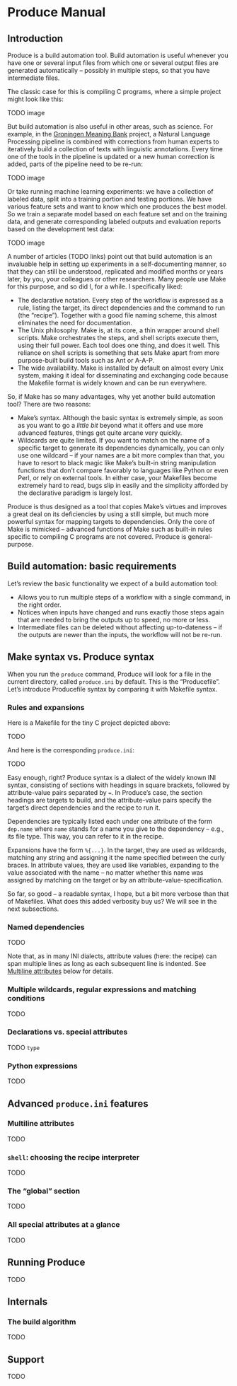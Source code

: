 Produce Manual
==============

Introduction
------------

Produce is a build automation tool. Build automation is useful whenever you
have one or several input files from which one or several output files are
generated automatically – possibly in multiple steps, so that you have
intermediate files.

The classic case for this is compiling C programs, where a simple project might
look like this:

TODO image

But build automation is also useful in other areas, such as science. For
example, in the [Groningen Meaning Bank](http://gmb.let.rug.nl/) project, a
Natural Language Processing pipeline is combined with corrections from human
experts to iteratively build a collection of texts with linguistic annotations.
Every time one of the tools in the pipeline is updated or a new human
correction is added, parts of the pipeline need to be re-run:

TODO image

Or take running machine learning experiments: we have a collection of labeled
data, split into a training portion and testing portions. We have various
feature sets and want to know which one produces the best model. So we train a
separate model based on each feature set and on the training data, and generate
corresponding labeled outputs and evaluation reports based on the development
test data:

TODO image

A number of articles (TODO links) point out that build automation is an
invaluable help in setting up experiments in a self-documenting manner, so that
they can still be understood, replicated and modified months or years later,
by you, your colleagues or other researchers. Many people use Make for this
purpose, and so did I, for a while. I specifically liked:

* The declarative notation. Every step of the workflow is expressed as a rule,
  listing the target, its direct dependencies and the command to run (the
  “recipe”). Together with a good file naming scheme, this almost eliminates
  the need for documentation.
* The Unix philosophy. Make is, at its core, a thin wrapper around shell
  scripts. Make orchestrates the steps, and shell scripts execute them, using
  their full power. Each tool does one thing, and does it well. This reliance
  on shell scripts is something that sets Make apart from more purpose-built
  build tools such as Ant or A-A-P.
* The wide availability. Make is installed by default on almost every Unix
  system, making it ideal for disseminating and exchanging code because the
  Makefile format is widely known and can be run everywhere.

So, if Make has so many advantages, why yet another build automation tool?
There are two reasons:

* Make’s syntax. Although the basic syntax is extremely simple, as soon as you
  want to go a _little bit_ beyond what it offers and use more advanced
  features, things get quite arcane very quickly.
* Wildcards are quite limited. If you want to match on the name of a specific
  target to generate its dependencies dynamically, you can only use one
  wildcard – if your names are a bit more complex than that, you have to resort
  to black magic like Make’s built-in string manipulation functions that don’t
  compare favorably to languages like Python or even Perl, or rely on external
  tools. In either case, your Makefiles become extremely hard to read, bugs
  slip in easily and the simplicity afforded by the declarative paradigm is
  largely lost.

Produce is thus designed as a tool that copies Make’s virtues and improves a
great deal on its deficiencies by using a still simple, but much more powerful
syntax for mapping targets to dependencies. Only the core of Make is mimicked –
advanced functions of Make such as built-in rules specific to compiling C
programs are not covered. Produce is general-purpose.

Build automation: basic requirements
------------------------------------

Let’s review the basic functionality we expect of a build automation tool:

* Allows you to run multiple steps of a workflow with a single command, in the
  right order.
* Notices when inputs have changed and runs exactly those steps again that are
  needed to bring the outputs up to speed, no more or less.
* Intermediate files can be deleted without affecting up-to-dateness – if the
  outputs are newer than the inputs, the workflow will not be re-run.

Make syntax vs. Produce syntax
------------------------------

When you run the `produce` command, Produce will look for a file in the current
directory, called `produce.ini` by default. This is the “Producefile”. Let’s
introduce Producefile syntax by comparing it with Makefile syntax.

### Rules and expansions

Here is a Makefile for the tiny C project depicted above:

TODO

And here is the corresponding `produce.ini`:

TODO

Easy enough, right? Produce syntax is a dialect of the widely known INI syntax,
consisting of sections with headings in square brackets, followed by
attribute-value pairs separated by `=`. In Produce’s case, the section headings
are targets to build, and the attribute-value pairs specify the target’s direct
dependencies and the recipe to run it.

Dependencies are typically listed each under one attribute of the form
`dep.name` where `name` stands for a name you give to the dependency – e.g.,
its file type. This way, you can refer to it in the recipe.

Expansions have the form `%{...}`. In the target, they are used as wildcards,
matching any string and assigning it the name specified between the curly
braces. In attribute values, they are used like variables, expanding to the
value associated with the name – no matter whether this name was assigned by
matching on the target or by an attribute-value-specification.

So far, so good – a readable syntax, I hope, but a bit more verbose than that
of Makefiles. What does this added verbosity buy us? We will see in the next
subsections.

### Named dependencies

TODO

Note that, as in many INI dialects, attribute values (here: the recipe) can
span multiple lines as long as each subsequent line is indented. See
[Multiline attributes](#multiline-attributes) below for details.

### Multiple wildcards, regular expressions and matching conditions 

TODO

### Declarations vs. special attributes

TODO `type`

### Python expressions

TODO

Advanced `produce.ini` features
-------------------------------

### Multiline attributes

TODO

### `shell`: choosing the recipe interpreter

TODO

### The “global” section

TODO

### All special attributes at a glance

TODO

Running Produce
---------------

TODO

Internals
---------

### The build algorithm

TODO

Support
-------

TODO
